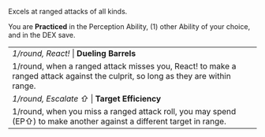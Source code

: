 Excels at ranged attacks of all kinds.

You are **Practiced** in the Perception Ability, (1) other Ability of your choice, and in the DEX save.

|                                                                                                                                 |
| ------------------------------------------------------------------------------------------------------------------------------- |
| *1/round, React!* \| **Dueling Barrels**                                                                                        |
| 1/round, when a ranged attack misses you, React! to make a ranged attack against the culprit, so long as they are within range. |
| *1/round, Escalate ⇧* \| **Target Efficiency**                                                                                  |
| 1/round, when you miss a ranged attack roll, you may spend (EP⇧) to make another against a different target in range.           |

